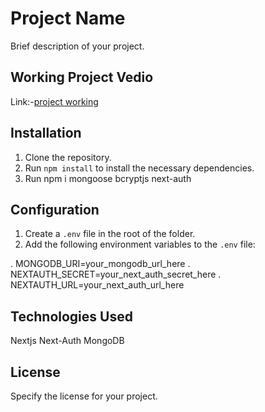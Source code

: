 # Project Name

Brief description of your project.

## Working Project Vedio
Link:-[project working](https://screenrec.com/share/qry7QsUhKW)

## Installation

1. Clone the repository.
2. Run `npm install` to install the necessary dependencies.
3. Run npm i mongoose bcryptjs next-auth 

## Configuration

1. Create a `.env` file in the root of the folder.
2. Add the following environment variables to the `.env` file:

  . MONGODB_URI=your_mongodb_url_here
  . NEXTAUTH_SECRET=your_next_auth_secret_here
  . NEXTAUTH_URL=your_next_auth_url_here

## Technologies Used
Nextjs Next-Auth MongoDB


## License
Specify the license for your project.